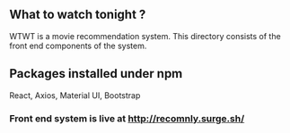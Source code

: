## What to watch tonight ?

WTWT is a movie recommendation system. This directory consists of the front end components of the system. 

## Packages installed under npm 

React, Axios, Material UI, Bootstrap 

### Front end system is live at http://recomnly.surge.sh/